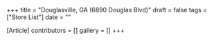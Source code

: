 +++
title = "Douglasville, GA (6890 Douglas Blvd)"
draft = false
tags = ["Store List"]
date = ""

[Article]
contributors = []
gallery = []
+++